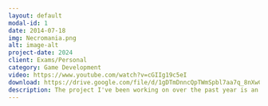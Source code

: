 ```yaml
---
layout: default
modal-id: 1
date: 2014-07-18
img: Necromania.png
alt: image-alt
project-date: 2024
client: Exams/Personal
category: Game Development
video: https://www.youtube.com/watch?v=cGIIg19c5eI
download: https://drive.google.com/file/d/1gDTmDnncQpTWmSpbl7aa7q_8nXwC7ZcC/view?usp=sharing
description: The project I've been working on over the past year is an RTS-inspired roguelike game where you play as a necromancer controlling zombies. Each run is designed to give the player a unique experience while still maintaining the core gameplay.I achieve this through a procedural skill system that generates new skills for the player based on their character and magic discipline.These skills give the player the ability to experiment with new builds and adapt their playstyle.
---
```


